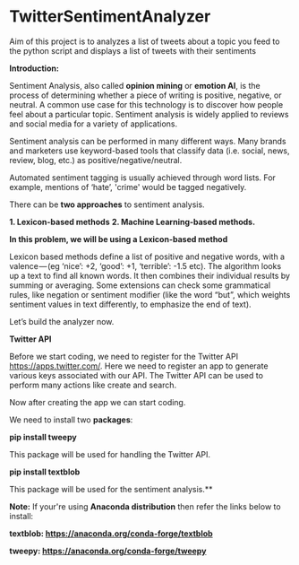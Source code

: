 # TwitterSentimentAnalyzer
Aim of this project is to analyzes a list of tweets about a topic you feed to the python script and displays a list of tweets with their sentiments 

**Introduction:**

Sentiment Analysis, also called **opinion mining** or **emotion AI**, is the process of determining whether a piece of writing is positive, negative, or neutral. A common use case for this technology is to discover how people feel about a particular topic. Sentiment analysis is widely applied to reviews and social media for a variety of applications.

Sentiment analysis can be performed in many different ways. Many brands and marketers use keyword-based tools that classify data (i.e. social, news, review, blog, etc.) as positive/negative/neutral.

Automated sentiment tagging is usually achieved through word lists. For example, mentions of ‘hate’, 'crime' would be tagged negatively.

There can be **two approaches** to sentiment analysis.

**1. Lexicon-based methods**
**2. Machine Learning-based methods.**

**In this problem, we will be using a Lexicon-based method**

Lexicon based methods define a list of positive and negative words, with a valence — (eg ‘nice’: +2, ‘good’: +1, ‘terrible’: -1.5 etc). The algorithm looks up a text to find all known words. It then combines their individual results by summing or averaging. Some extensions can check some grammatical rules, like negation or sentiment modifier (like the word “but”, which weights sentiment values in text differently, to emphasize the end of text).

Let’s build the analyzer now.

**Twitter API**

Before we start coding, we need to register for the Twitter API https://apps.twitter.com/. Here we need to register an app to generate various keys associated with our API. The Twitter API can be used to perform many actions like create and search.

Now after creating the app we can start coding.

We need to install two **packages**:

**pip install tweepy**

This package will be used for handling the Twitter API.

**pip install textblob**

This package will be used for the sentiment analysis.**

**Note:** If your're using **Anaconda distribution** then refer the links below to install:

**textblob: https://anaconda.org/conda-forge/textblob**

**tweepy: https://anaconda.org/conda-forge/tweepy**
